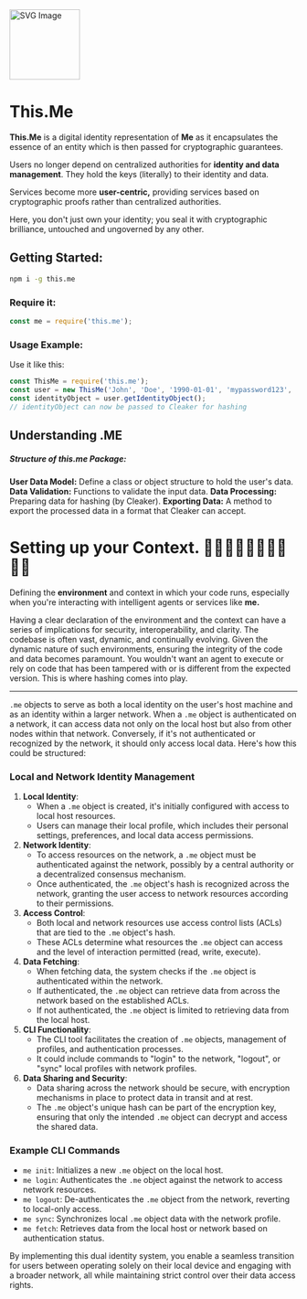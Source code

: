 <img src="	https://suign.github.io/neurons.me/neurons_logo.png" alt="SVG Image" width="123" height="123" style="width123px; height:123px;">

# This.Me  

**This.Me** is a digital identity representation of **Me** as it encapsulates the essence of an entity which is then passed for cryptographic guarantees.

Users no longer depend on centralized authorities for **identity and data management**. They hold the keys (literally) to their identity and data. 

Services become more **user-centric,** providing services based on cryptographic proofs rather than centralized authorities.

Here, you don't just own your identity; you seal it with cryptographic brilliance, untouched and ungoverned by any other. 

## Getting Started: 

```bash
npm i -g this.me
```

### Require it:

```js
const me = require('this.me');
```

### Usage Example:

Use it like this:

```js
const ThisMe = require('this.me');
const user = new ThisMe('John', 'Doe', '1990-01-01', 'mypassword123', '1234');
const identityObject = user.getIdentityObject();
// identityObject can now be passed to Cleaker for hashing
```

## Understanding .ME

##### Structure of this.me Package:

**User Data Model:** Define a class or object structure to hold the user's data.
**Data Validation:** Functions to validate the input data.
**Data Processing:** Preparing data for hashing (by Cleaker).
**Exporting Data:** A method to export the processed data in a format that Cleaker can accept.




# Setting up your Context. 	👋🏻👋🏼👋🏽👋🏾👋🏿
Defining the **environment** and context in which your code runs, especially when you're interacting with intelligent agents or services like **me.**

Having a clear declaration of the environment and the context can have a series of implications for security, interoperability, and clarity. The codebase is often vast, dynamic, and continually evolving. Given the dynamic nature of such environments, ensuring the integrity of the code and data becomes paramount. You wouldn't want an agent to execute or rely on code that has been tampered with or is different from the expected version. This is where hashing comes into play.



-----



`.me` objects to serve as both a local identity on the user's host machine and as an identity within a larger network. When a `.me` object is authenticated on a network, it can access data not only on the local host but also from other nodes within that network. Conversely, if it's not authenticated or recognized by the network, it should only access local data. Here's how this could be structured:

### Local and Network Identity Management

1. **Local Identity**:
   - When a `.me` object is created, it's initially configured with access to local host resources.
   - Users can manage their local profile, which includes their personal settings, preferences, and local data access permissions.
2. **Network Identity**:
   - To access resources on the network, a `.me` object must be authenticated against the network, possibly by a central authority or a decentralized consensus mechanism.
   - Once authenticated, the `.me` object's hash is recognized across the network, granting the user access to network resources according to their permissions.
3. **Access Control**:
   - Both local and network resources use access control lists (ACLs) that are tied to the `.me` object's hash.
   - These ACLs determine what resources the `.me` object can access and the level of interaction permitted (read, write, execute).
4. **Data Fetching**:
   - When fetching data, the system checks if the `.me` object is authenticated within the network.
   - If authenticated, the `.me` object can retrieve data from across the network based on the established ACLs.
   - If not authenticated, the `.me` object is limited to retrieving data from the local host.
5. **CLI Functionality**:
   - The CLI tool facilitates the creation of `.me` objects, management of profiles, and authentication processes.
   - It could include commands to "login" to the network, "logout", or "sync" local profiles with network profiles.
6. **Data Sharing and Security**:
   - Data sharing across the network should be secure, with encryption mechanisms in place to protect data in transit and at rest.
   - The `.me` object's unique hash can be part of the encryption key, ensuring that only the intended `.me` object can decrypt and access the shared data.

### Example CLI Commands

- `me init`: Initializes a new `.me` object on the local host.
- `me login`: Authenticates the `.me` object against the network to access network resources.
- `me logout`: De-authenticates the `.me` object from the network, reverting to local-only access.
- `me sync`: Synchronizes local `.me` object data with the network profile.
- `me fetch`: Retrieves data from the local host or network based on authentication status.

By implementing this dual identity system, you enable a seamless transition for users between operating solely on their local device and engaging with a broader network, all while maintaining strict control over their data access rights.